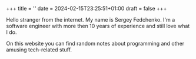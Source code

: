 +++
title = ''
date = 2024-02-15T23:25:51+01:00
draft = false
+++

Hello stranger from the internet. My name is Sergey Fedchenko. I'm a software engineer with more then 10 years of experience and still love what I do.

On this website you can find random notes about programming and other amusing tech-related stuff.
